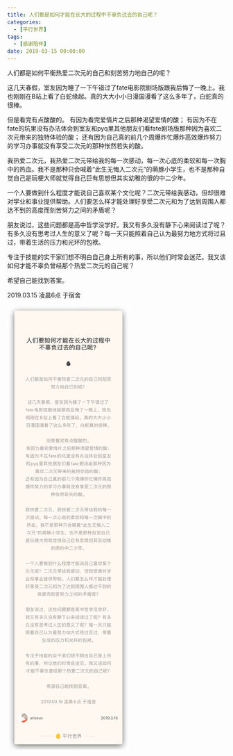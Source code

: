 ```yaml
---
title: 人们都是如何才能在长大的过程中不辜负过去的自己呢？
categories:
  - [平行世界]
tags:
  - [感谢陪伴]
date: 2019-03-15 00:00:00
---
```


<div class="eva-cn">

人们都是如何平衡热爱二次元的自己和刻苦努力地自己的呢？

这几天春假，室友因为睡了一下午错过了fate电影院剧场版跟我后悔了一晚上。我也刚刚在B站上看了白蛇缘起。真的大大小小日漫国漫看了这么多年了，白蛇真的很棒。

但是看完有点酸酸的。
有因为看完爱情片之后那种渴望爱情的酸；
有因为不在fate的坑里没有办法体会到室友和pyq里其他朋友们看fate剧场版那种因为喜欢二次元带来的独特体验的酸；
还有因为自己真的前几个周爆炸忙爆炸高效爆炸努力的学习办事就没有享受二次元的那种怅然若失的酸。

我热爱二次元，我热爱二次元带给我的每一次感动，每一次心底的柔软和每一次胸中的热血。我不是那种只会喊着“此生无悔入二次元”的萌豚小学生，也不是那种自觉自己是玩梗大师就觉得自己巨有思想但其实幼稚的很的中二少年。

一个人要做到什么程度才能说自己喜欢某个文化呢？二次元带给我感动，但却很难对学业和事业提供帮助。人们要怎么样才能处理好享受二次元和为了达到周围人都达不到的高度而刻苦努力之间的矛盾呢？

朋友说过，这些问题都是高中哲学没学好。我又有多久没有静下心来阅读过了呢？有多久没有思考过人生的意义了呢？每一天只能照着自己认为最努力地方式将过且过，带着生活的压力和光环的包袱。

专注于技能的实干家们想不明白自己身上所有的事，所以他们时常会迷茫。我又该如何才能不辜负曾经那个热爱二次元的自己呢？

希望自己能找到答案。

<div class="eva-foot">

2019.03.15 凌晨6点 于宿舍

</div>

</div>

![](/images/renmenyaoru.jpg)
